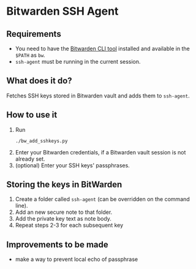 # Bitwarden SSH Agent

## Requirements
* You need to have the [Bitwarden CLI tool](https://github.com/bitwarden/cli) installed and available in the `$PATH` as `bw`.
* `ssh-agent` must be running in the current session.

## What does it do?
Fetches SSH keys stored in Bitwarden vault and adds them to `ssh-agent`.

##  How to use it
1. Run
   ```shell
   ./bw_add_sshkeys.py
   ```
2. Enter your Bitwarden credentials, if a Bitwarden vault session is not already set.
3. (optional) Enter your SSH keys' passphrases.

## Storing the keys in BitWarden
1. Create a folder called `ssh-agent` (can be overridden on the command line).
2. Add an new secure note to that folder.
3. Add the private key text as note body.
5. Repeat steps 2-3 for each subsequent key

## Improvements to be made
* make a way to prevent local echo of passphrase

